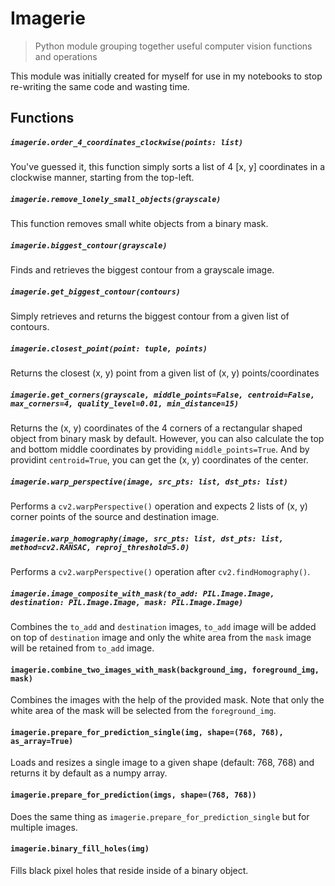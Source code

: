 # Imagerie
> Python module grouping together useful computer vision functions and operations

This module was initially created for myself for use in my notebooks to stop re-writing the same code and wasting time.

## Functions 
##### `imagerie.order_4_coordinates_clockwise(points: list)`
You've guessed it, this function simply sorts a list of 4 [x, y] coordinates in a clockwise manner, starting from
the top-left.  

##### `imagerie.remove_lonely_small_objects(grayscale)`
This function removes small white objects from a binary mask.  

##### `imagerie.biggest_contour(grayscale)`
Finds and retrieves the biggest contour from a grayscale image.  

##### `imagerie.get_biggest_contour(contours)`
Simply retrieves and returns the biggest contour from a given list of contours.  

##### `imagerie.closest_point(point: tuple, points)`
Returns the closest (x, y) point from a given list of (x, y) points/coordinates  

##### `imagerie.get_corners(grayscale, middle_points=False, centroid=False, max_corners=4, quality_level=0.01, min_distance=15)`
Returns the (x, y) coordinates of the 4 corners of a rectangular shaped object from binary mask by default.
However, you can also calculate the top and bottom middle coordinates by providing `middle_points=True`.
And by providint `centroid=True`, you can get the (x, y) coordinates of the center.  

##### `imagerie.warp_perspective(image, src_pts: list, dst_pts: list)`
Performs a `cv2.warpPerspective()` operation and expects 2 lists of (x, y) corner points of the source 
and destination image.  

##### `imagerie.warp_homography(image, src_pts: list, dst_pts: list, method=cv2.RANSAC, reproj_threshold=5.0)`
Performs a `cv2.warpPerspective()` operation after `cv2.findHomography()`.  

##### `imagerie.image_composite_with_mask(to_add: PIL.Image.Image, destination: PIL.Image.Image, mask: PIL.Image.Image)`
Combines the `to_add` and `destination` images, `to_add` image will be added on top of `destination` image
and only the white area from the `mask` image will be retained from `to_add` image.

#### `imagerie.combine_two_images_with_mask(background_img, foreground_img, mask)`
Combines the images with the help of the provided mask.
Note that only the white area of the mask will be selected from the `foreground_img`.

#### `imagerie.prepare_for_prediction_single(img, shape=(768, 768), as_array=True)`
Loads and resizes a single image to a given shape (default: 768, 768) and returns it by default as a numpy array.

#### `imagerie.prepare_for_prediction(imgs, shape=(768, 768))`
Does the same thing as `imagerie.prepare_for_prediction_single` but for multiple images.  

#### `imagerie.binary_fill_holes(img)`
Fills black pixel holes that reside inside of a binary object.
